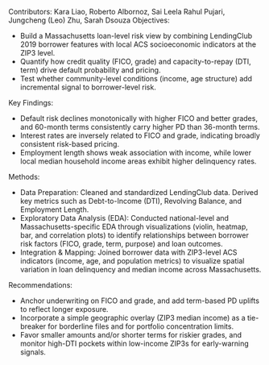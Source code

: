 Contributors: Kara Liao, Roberto Albornoz, Sai Leela Rahul Pujari, Jungcheng (Leo) Zhu, Sarah Dsouza
Objectives:
* Build a Massachusetts loan-level risk view by combining LendingClub 2019 borrower features with local ACS socioeconomic indicators at the ZIP3 level.
* Quantify how credit quality (FICO, grade) and capacity-to-repay (DTI, term) drive default probability and pricing.
* Test whether community-level conditions (income, age structure) add incremental signal to borrower-level risk.

Key Findings:
* Default risk declines monotonically with higher FICO and better grades, and 60-month terms consistently carry higher PD than 36-month terms.
* Interest rates are inversely related to FICO and grade, indicating broadly consistent risk-based pricing.
* Employment length shows weak association with income, while lower local median household income areas exhibit higher delinquency rates.
  
Methods:
* Data Preparation: Cleaned and standardized LendingClub data. Derived key metrics such as Debt-to-Income (DTI), Revolving Balance, and Employment Length.
* Exploratory Data Analysis (EDA): Conducted national-level and Massachusetts-specific EDA through visualizations (violin, heatmap, bar, and correlation plots) to identify relationships between borrower risk factors (FICO, grade, term, purpose) and loan outcomes.
* Integration & Mapping: Joined borrower data with ZIP3-level ACS indicators (income, age, and population metrics) to visualize spatial variation in loan delinquency and median income across Massachusetts.
  
Recommendations:
* Anchor underwriting on FICO and grade, and add term-based PD uplifts to reflect longer exposure.
* Incorporate a simple geographic overlay (ZIP3 median income) as a tie-breaker for borderline files and for portfolio concentration limits.
* Favor smaller amounts and/or shorter terms for riskier grades, and monitor high-DTI pockets within low-income ZIP3s for early-warning signals.
